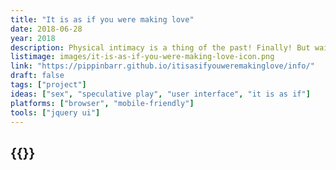 ```yaml
---
title: "It is as if you were making love"
date: 2018-06-28
year: 2018
description: Physical intimacy is a thing of the past! Finally! But wait! Why do you feel so alone?! You want to touch someone?! Make them feel good?! But you don’t really want to actually have to touch someone?! You don’t really want to deal with another human?! Well you’re in luck! With this new application it is as if you were making love!
listimage: images/it-is-as-if-you-were-making-love-icon.png
link: "https://pippinbarr.github.io/itisasifyouweremakinglove/info/"
draft: false
tags: ["project"]
ideas: ["sex", "speculative play", "user interface", "it is as if"]
platforms: ["browser", "mobile-friendly"]
tools: ["jquery ui"]
---
```


## {{<param title >}}
